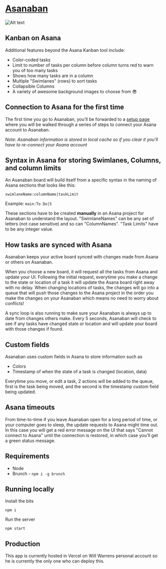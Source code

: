 # [Asanaban](https://asanaban.com/#!/setup)

![Alt text](app/assets/images/screenshot.png?raw=true "Asanaban Demo")
## Kanban on Asana

Additional features beyond the Asana Kanban tool include:

- Color-coded tasks
- Limit to number of tasks per column before column turns red to warn you of too many tasks
- Shows how many tasks are in a column
- Multiple "Swimlanes" (rows) to sort tasks
- Collapsible Columns
- A variety of awesome background images to choose from 😎

## Connection to Asana for the first time

The first time you go to Asanaban, you'll be forwarded to a [setup page](https://asanaban.com/#!/setup) where you will be walked through a series of steps to connect your Asana account to Asanaban.

*Note: Asanaban information is stored in local cache so if you clear it you'll have to re-connect your Asana account*

## Syntax in Asana for storing Swimlanes, Columns, and column limits

An Asanaban board will build itself from a specific syntax in the naming of Asana sections that looks like this:

`swimlaneName:columnName|taskLimit`

Example: `main:To Do|5`

These sections have to be created __manually__ in an Asana project for Asanaban to understand the layout. "SwimlaneNames" can be any set of letters (not case sensitive) and so can "ColumnNames". "Task Limits" have to be any integer value.

## How tasks are synced with Asana

Asanaban keeps your active board synced with changes made from Asana or others on Asanaban. 

When you choose a new board, it will request all the tasks from Asana and update your UI. Following the initial request, everytime you make a change to the state or location of a task it will update the Asana board right away with no delay. When changing locations of tasks, the changes will go into a queue that will push those changes to the Asana project in the order you make the changes on your Asanaban which means no need to worry about conflicts!

A sync loop is also running to make sure your Asanaban is always up to date from changes others make. Every 5 seconds, Asanaban will check to see if any tasks have changed state or location and will update your board with those changes if found.

## Custom fields

Asanaban uses custom fields in Asana to store information such as
- Colors
- Timestamp of when the state of a task is changed (location, data)

Everytime you move, or edit a task, 2 actions will be added to the queue, first is the task being moved, and the second is the timestamp custom field being updated.

## Asana timeouts

From time-to-time if you leave Asanaban open for a long period of time, or your computer goes to sleep, the update requests to Asana might time out. In this case you will get a red error message on the UI that says "Cannot connect to Asana" until the connection is restored, in which case you'll get a green status message.

## Requirements
- Node
- Brunch - `npm i -g brunch`

## Running locally

Install the bits

`npm i`

Run the server

`npm start`

## Production

This app is currently hosted in Vercel on Will Warrens personal account so he is currently the only one who can deploy this.